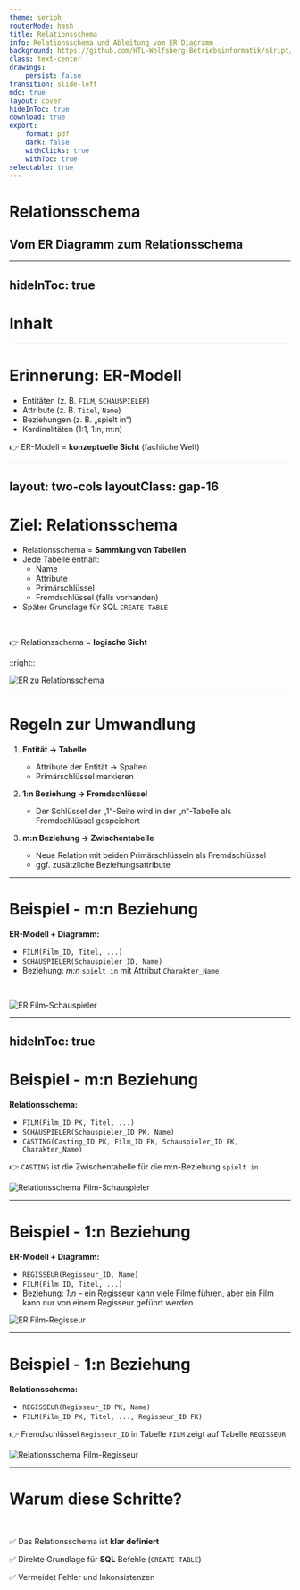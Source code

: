 ```yaml
---
theme: seriph
routerMode: hash
title: Relationsschema
info: Relationsschema und Ableitung vom ER Diagramm
background: https://github.com/HTL-Wolfsberg-Betriebsinformatik/skript/blob/main/slides/content/slides/background-cover-16-9.webp?raw=true
class: text-center
drawings:
    persist: false
transition: slide-left
mdc: true
layout: cover
hideInToc: true
download: true
export:
    format: pdf
    dark: false
    withClicks: true
    withToc: true
selectable: true
---
```


# Relationsschema

## Vom ER Diagramm zum Relationsschema

---
hideInToc: true
---

# Inhalt

<Toc minDepth="1" maxDepth="1" />

---

# Erinnerung: ER-Modell

- Entitäten (z. B. `FILM`, `SCHAUSPIELER`)  
- Attribute (z. B. `Titel`, `Name`)  
- Beziehungen (z. B. „spielt in“)  
- Kardinalitäten (1:1, 1:n, m:n)

👉 ER-Modell = **konzeptuelle Sicht** (fachliche Welt)

---
layout: two-cols
layoutClass: gap-16
---

# Ziel: Relationsschema

- Relationsschema = **Sammlung von Tabellen**  
- Jede Tabelle enthält: 
   - Name
   - Attribute
   - Primärschlüssel
   - Fremdschlüssel (falls vorhanden)
- Später Grundlage für SQL `CREATE TABLE`

<br>

👉 Relationsschema = **logische Sicht**

::right::

![ER zu Relationsschema](./assets/er-to-relationschema.drawio.png)

---

# Regeln zur Umwandlung

1. **Entität → Tabelle**  
   - Attribute der Entität → Spalten  
   - Primärschlüssel markieren  

2. **1:n Beziehung → Fremdschlüssel**  
   - Der Schlüssel der „1“-Seite wird in der „n“-Tabelle als Fremdschlüssel gespeichert  

3. **m:n Beziehung → Zwischentabelle**  
   - Neue Relation mit beiden Primärschlüsseln als Fremdschlüssel 
   - ggf. zusätzliche Beziehungsattribute  

---

# Beispiel - m:n Beziehung

**ER-Modell + Diagramm:**  

- `FILM(Film_ID, Titel, ...)`  
- `SCHAUSPIELER(Schauspieler_ID, Name)`  
- Beziehung: *m:n* `spielt in` mit Attribut `Charakter_Name`

<br>

![ER Film-Schauspieler](./assets/er-movie-actor-example.drawio.png)

---
hideInToc: true
---

# Beispiel - m:n Beziehung

**Relationsschema:**

- `FILM(Film_ID PK, Titel, ...)`  
- `SCHAUSPIELER(Schauspieler_ID PK, Name)`  
- `CASTING(Casting_ID PK, Film_ID FK, Schauspieler_ID FK, Charakter_Name)`

👉 `CASTING` ist die Zwischentabelle für die m:n-Beziehung `spielt in`

![Relationsschema Film-Schauspieler](./assets/relationschema-movie-actor-example.drawio.png)

---

# Beispiel - 1:n Beziehung

**ER-Modell + Diagramm:**  

- `REGISSEUR(Regisseur_ID, Name)`  
- `FILM(Film_ID, Titel, ...)`  
- Beziehung: *1:n* – ein Regisseur kann viele Filme führen, aber ein Film kann nur von einem Regisseur geführt werden

![ER Film-Regisseur](./assets/er-movie-regisseur-example.drawio.png)

---

# Beispiel - 1:n Beziehung

**Relationsschema:**

- `REGISSEUR(Regisseur_ID PK, Name)`  
- `FILM(Film_ID PK, Titel, ..., Regisseur_ID FK)`

👉 Fremdschlüssel `Regisseur_ID` in Tabelle `FILM` zeigt auf Tabelle `REGISSEUR`

![Relationsschema Film-Regisseur](./assets/relationschema-movie-regisseur-example.drawio.png)

---


# Warum diese Schritte?

<br>

✅ Das Relationsschema ist **klar definiert**

✅ Direkte Grundlage für **SQL** Befehle (`CREATE TABLE`)  

✅ Vermeidet Fehler und Inkonsistenzen  
